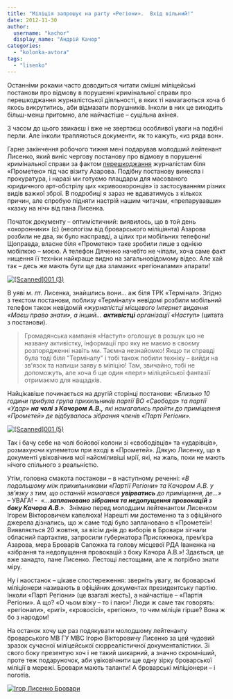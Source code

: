 ```yaml
---
title: "Міліція запрошує на рarty «Регіони».  Вхід вільний!"
date: 2012-11-30
author: 
  username: "kachor"
  display_name: "Андрій Качор"
categories: 
  - "kolonka-avtora"
tags: 
  - "lisenko"
---
```


Останніми роками часто доводиться читати смішні міліцейські постанови про відмову в порушенні кримінальної справи про перешкоджання журналістської діяльності, в яких ті намагаються хоча б якось викрутитись, аби відмазати порушників. Інколи в них це виходить більш-менш притомно, але найчастіше – суцільна ахінея.

З часом до цього звикаєш і вже не звертаєш особливої уваги на подібні перли. Але інколи трапляються документи, як то кажуть, «из ряда вон».

Гарне закінчення робочого тижня мені подарував молодший лейтенант Лисенко, який виніс чергову постанову про відмову в порушенні кримінальної справи за фактом [перешкоджання](http://www.pravda.com.ua/news/2012/10/20/6975080/) журналістам біля «Прометею» під час візиту Азарова. Подібну постанову винесла і прокуратура, і наразі ми готуємо плацдарм для масованого юридичного арт-обстрілу цих «кривоохоронців» із застосуванням різних видів важкої зброї. В подробиці я зараз не вдаватимусь з кількох причин, але спробую підняти настрій нашим читачам, «препарувавши» «казку на ніч» від пана Лисенка.

Початок документу – оптимістичний: виявилось, що в той день «охоронники» (с) (неологізм від броварського міліціянта) Азарова розбили не два, як було насправді, а цілих три мобільних телефони! Щоправда, власне біля «Прометею» таке зробили лише з однією мобілкою – моєю. А телефон Дяченко начебто не чіпали, хоча саме факт нищення її техніки найкраще видно на загальновідомому відео. Але хай так – десь же мають бути ще два зламаних «регіоналами» апарати!

[![](https://mpz.brovary.org/wp-content/uploads/2012/11/Scanned001-31.jpg "[Scanned]001 (3)")](https://mpz.brovary.org/wp-content/uploads/2012/11/Scanned001-31.jpg)

В уяві м. лт. Лисенка, знайшлись вони… аж біля ТРК «Термінал». Згідно з текстом постанови, поблизу «Терміналу» невідомі розбили мобільний телефон також невідомій _«журналістці місцевого Інтернет видання «Маєш право знати», а інший… **активістці** організації «Наступ»_ (цитата з постанови).

> Громадянська кампанія «Наступ» оголошує в розшук цю не названу активістку, інформації про яку не маємо в своєму розпорядженні навіть ми. Таємна незнайомко! Якщо ти справді була тоді біля "Терміналу" і тобі також побили техніку – вийди на зв'язок та напиши заяву в міліцію! Там, звичайно, тобі не допоможуть, але хоча б ще один «перл» міліцейської фантазії отримаємо для нащадків.

Найцікавіше починається на другій сторінці постанови: _«Близько 10 години прибула група прихильників партії ВО «Свобода» та партії «Удар» **на чолі** **з Качором А.В.,** які намагались пройти до приміщення «Прометей» де відбувалось зібрання членів «Парті Регіони»._

[![](https://mpz.brovary.org/wp-content/uploads/2012/11/Scanned001-5.jpg "[Scanned]001 (5)")](https://mpz.brovary.org/wp-content/uploads/2012/11/Scanned001-5.jpg)

Так і бачу себе на чолі бойової колони зі «свободівців» та «ударівців», розмахуючи кулеметом при вході в «Прометей». Дякую Лисенку, що в документі увіковічнив мої найсміливіші мрії, які, на жаль, поки не мають нічого спільного з реальністю.

Утім, головна смакота постанови – в наступному реченні: _«В подальшому між прихильниками «Партії Регіони» та Качором А.В. у зв’язку з тим, що останній намагався **увірватись** до приміщення, де…»_ – УВАГА! -  _«…**заплановано зібрання та недопущення провокацій з боку Качора А.В**.»_.  Знімаю перед молодшим лейтенантом Лисенком Ігорем Вікторовичем капелюха! Нарешті ми достеменно та з офіційного джерела дізнались, що ж саме тоді було заплановано в «Прометеї»! Виявляється 20 жовтня, за вісім днів до виборів в Бровари зігнали обласний партактив, запросили губернатора Присяжнюка, прем’єра Азарова, мера Броварів Сапожка та голову місцевої РДА Іваненка на «зібрання та недопущення провокацій з боку Качора А.В.»! Здається, це вже занадто, пане Лисенко. Лестощі лестощами, але ж потрібно знати міру.

Ну і наостанок – цікаве спостереження: зверніть увагу, як броварські міліціонери називають в офіційних документах президентську партію. Інколи «Парті Регіони» (це взагалі жесть), а найчастіше – «Партія Регіони». А що? «О чьом віжу – то і паю»! Люди ж саме так говорять: «регіонали», «ригі», «кровосісі», «регіони», то чим міліція гірше? Вона ж бо з народом!

На останок хочу ще раз подякувати молодшому лейтенанту броварського МВ ГУ МВС Ігорю Вікторовичу Лисенко за цей чудовий зразок сучасної міліцейської сюрреалістичної документалістики. Зі свого боку презентую хоч і не такий шикарний, а значно скромніший, проте теж подаруночок, аби увіковічнити ще одну зірку броварської міліції в мережі. Бровари мають таланти! А броварські міліціонери – і поготів.

[![](https://mpz.brovary.org/wp-content/uploads/2012/11/Igor-Lisenko-Brovari.jpg "Ігор Лисенко Бровари")](https://mpz.brovary.org/wp-content/uploads/2012/11/Igor-Lisenko-Brovari.jpg)
